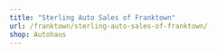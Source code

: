 ```yaml
---
title: "Sterling Auto Sales of Franktown"
url: /franktown/sterling-auto-sales-of-franktown/
shop: Autohaus
---
```

